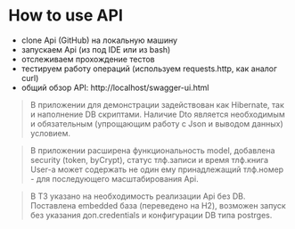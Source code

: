 # How to use API

- clone Api (GitHub) на локальную машину
- запускаем Api (из под IDE или из bash)
- отслеживаем прохождение тестов
- тестируем работу операций (используем requests.http, как аналог curl)
- общий обзор API: http://localhost/swagger-ui.html



>В приложении для демонстрации задействован как Hibernate, так и наполнение DB скриптами.
Наличие Dto является необходимым и обязательным (упрощающим работу с Json и выводом данных) условием.

>В приложении расширена функциональность model, добавлена security (token, byCrypt), статус тлф.записи и время
>тлф.книга User-а может содержать не один ему принадлежащий тлф.номер            
>            - для последующего масштабирования Api.

>В ТЗ указано на необходимость реализации Api без DB. Поставлена embedded база (переведено на H2), 
 возможен запуск без указания доп.credentials и конфигурации DB типа postrges.



